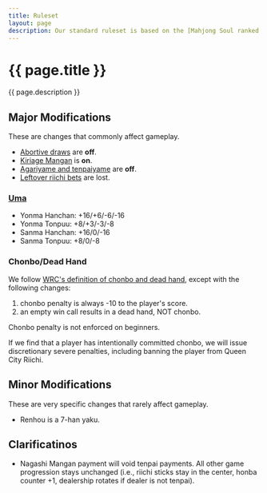 ```yaml
---
title: Ruleset
layout: page
description: Our standard ruleset is based on the [Mahjong Soul ranked ruleset](https://riichi.wiki/Majsoul#Rules), with modifications for fairness and in-person gameplay.
---
```


# {{ page.title }}

{{ page.description }}

## Major Modifications
These are changes that commonly affect gameplay.
- [Abortive draws](https://riichi.wiki/Tochuu_ryuukyoku) are **off**.
- [Kiriage Mangan](https://riichi.wiki/Scoring_table#Kiriage_mangan) is **on**.
- [Agariyame and tenpaiyame](https://en.wikipedia.org/wiki/Japanese_mahjong#Runaway_victory) are **off**.
- [Leftover riichi bets](https://riichi.wiki/Scoring_variations#End_game_riichibou) are lost.

### [Uma](https://riichi.wiki/Oka_and_uma)
  - Yonma Hanchan: +16/+6/-6/-16
  - Yonma Tonpuu: +8/+3/-3/-8
  - Sanma Hanchan: +16/0/-16
  - Sanma Tonpuu: +8/0/-8

### Chonbo/Dead Hand

We follow [WRC's definition of chonbo and dead hand](https://www.worldriichi.org/wrc-rules), except with the following changes:
1. chonbo penalty is always -10 to the player's score.
2. an empty win call results in a dead hand, NOT chonbo.

Chonbo penalty is not enforced on beginners.

If we find that a player has intentionally committed chonbo, we will issue discretionary severe penalties, including banning the player from Queen City Riichi.

## Minor Modifications
These are very specific changes that rarely affect gameplay.

- Renhou is a 7-han yaku.

## Clarificatinos
- Nagashi Mangan payment will void tenpai payments. All other game progression stays unchanged (i.e., riichi sticks stay in the center, honba counter +1, dealership rotates if dealer is not tenpai).

